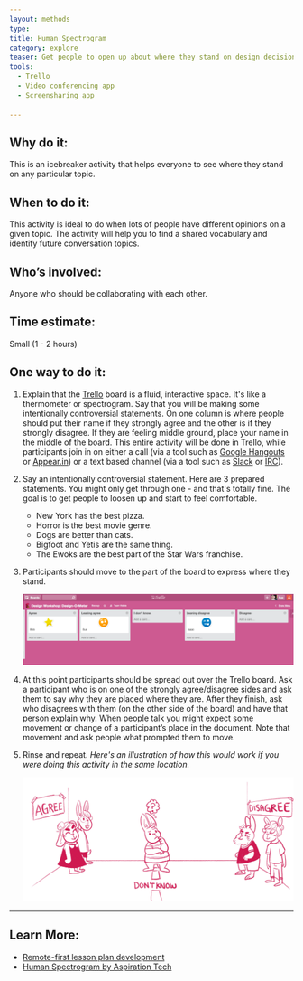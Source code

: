 ```yaml
---
layout: methods
type:
title: Human Spectrogram
category: explore
teaser: Get people to open up about where they stand on design decisions.
tools:
  - Trello
  - Video conferencing app
  - Screensharing app

---
```


## Why do it:

This is an icebreaker activity that helps everyone to see where they stand on any particular topic.


## When to do it:

This activity is ideal to do when lots of people have different opinions on a given topic. The activity will help you to find a shared vocabulary and identify future conversation topics.

## Who’s involved:

Anyone who should be collaborating with each other.

## Time estimate:

Small (1 - 2 hours)

## One way to do it:

1. Explain that the [Trello](https://trello.com/) board is a fluid, interactive space. It's like a thermometer or spectrogram. Say that you will be making some intentionally controversial statements. On one column is where people should put their name if they strongly agree and the other is if they strongly disagree. If they are feeling middle ground, place your name in the middle of the board. This entire activity will be done in Trello, while participants join in on either a call (via a tool such as [Google Hangouts](https://hangouts.google.com/) or [Appear.in](https://appear.in/)) or a text based channel (via a tool such as [Slack](https://slack.com/) or [IRC](https://en.wikipedia.org/wiki/Internet_Relay_Chat)).

2. Say an intentionally controversial statement. Here are 3 prepared statements. You might only get through one - and that's totally fine. The goal is to get people to loosen up and start to feel comfortable.

    - New York has the best pizza.
    - Horror is the best movie genre.
    - Dogs are better than cats.
    - Bigfoot and Yetis are the same thing.
    - The Ewoks are the best part of the Star Wars franchise.

3. Participants should move to the part of the board to express where they stand.

    ![trello spectrogram example](/img/methods/design-o-meter-trello.png)

4. At this point participants should be spread out over the Trello board. Ask a participant who is on one of the strongly agree/disagree sides and ask them to say why they are placed where they are. After they finish, ask who disagrees with them (on the other side of the board) and have that person explain why. When people talk you might expect some movement or change of a participant’s place in the document. Note that movement and ask people what prompted them to move.

5. Rinse and repeat. *Here's an illustration of how this would work if you were doing this activity in the same location.*

    ![image of bunnies scattered throughout a human spectrogram](/img/methods/design-o-meter.jpg)

---

## Learn More:

* [Remote-first lesson plan development](https://bocoup.com/weblog/remote-first-lesson-plan-development)
* [Human Spectrogram by Aspiration Tech](http://facilitation.aspirationtech.org/index.php?title=Facilitation:Spectrogram)
